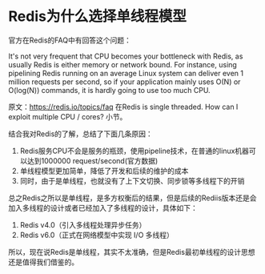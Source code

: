 

# Redis为什么选择单线程模型

官方在Redis的FAQ中有回答这个问题：

It's not very frequent that CPU becomes your bottleneck with Redis, as usually Redis is either memory or network bound. For instance, using pipelining Redis running on an average Linux system can deliver even 1 million requests per second, so if your application mainly uses O(N) or O(log(N)) commands, it is hardly going to use too much CPU.

原文：https://redis.io/topics/faq 在Redis is single threaded. How can I exploit multiple CPU / cores? 小节。

结合我对Redis的了解，总结了下面几条原因：

1. Redis服务CPU不会是服务的瓶颈，使用pipeline技术，在普通的linux机器可以达到1000000 request/second(官方数据)
2. 单线程模型更加简单，降低了开发和后续的维护的成本
3. 同时，由于是单线程，也就没有了上下文切换、同步锁等多线程下的开销

总之Redis之所以是单线程，是多方权衡后的结果，但是后续的Rediis版本还是会加入多线程的设计或者已经加入了多线程的设计，具体如下：

1. Redis v4.0（引入多线程处理异步任务）
2. Redis v6.0（正式在网络模型中实现 I/O 多线程）

所以，现在说Redis是单线程，其实不太准确，但是Redis最初单线程的设计思想还是值得我们借鉴的。

